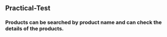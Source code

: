 ## Practical-Test
### Products can be searched by product name and can check the details of the products.
